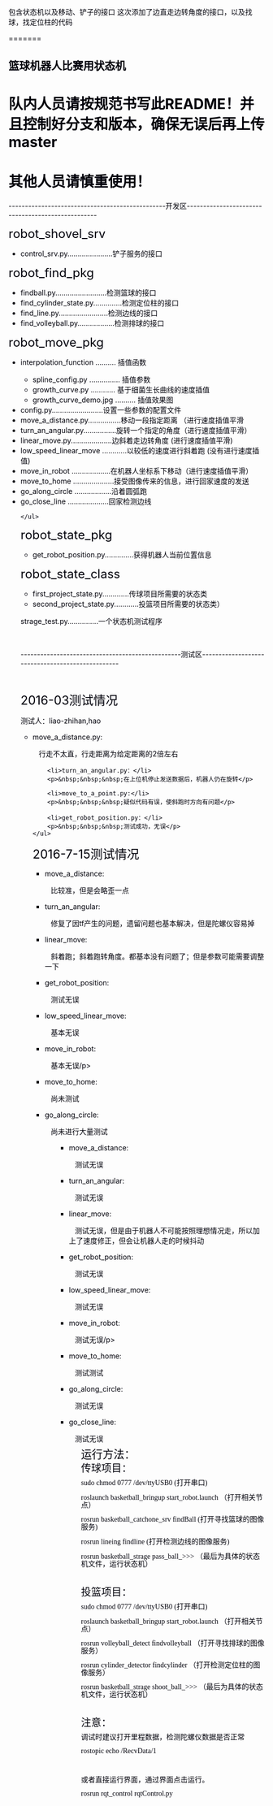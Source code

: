包含状态机以及移动、铲子的接口
这次添加了边直走边转角度的接口，以及找球，找定位柱的代码

=======
<h2>篮球机器人比赛用状态机</h2>
<h1>队内人员请按规范书写此README！并且控制好分支和版本，确保无误后再上传master</h1>
<h1>其他人员请慎重使用！</h1>

<p>------------------------------------------------开发区--------------------------------------------------</p>

<p><font size="5px">robot_shovel_srv</font></p>
<p>
	<ul>
		<li>control_srv.py......................铲子服务的接口</li>
	</ul>
</p>
<p><font size="5px">robot_find_pkg</font></p>
<p>
	<ul>
        <li>findball.py.........................检测篮球的接口</li>
        <li>find_cylinder_state.py..............检测定位柱的接口</li>
		<li>find_line.py........................检测边线的接口</li>
		<li>find_volleyball.py..................检测排球的接口</li>
	</ul>
</p>
<p><font size="5px">robot_move_pkg</font></p>
<p>
    <ul>
    	<li>interpolation_function .......... 插值函数</li>
    	<ul>
    		<li>spline_config.py ............... 插值参数</li>
    		<li>growth_curve.py		............ 基于细菌生长曲线的速度插值 </li>
    		<li>growth_curve_demo.jpg .......... 插值效果图</li>
    	</ul>
        <li>config.py.........................设置一些参数的配置文件 </li>
        <li>move_a_distance.py................移动一段指定距离 （进行速度插值平滑</li>
        <li>turn_an_angular.py................旋转一个指定的角度（进行速度插值平滑）</li>
        <li>linear_move.py....................边斜着走边转角度 (进行速度插值平滑)</li>
        <li>low_speed_linear_move ............以较低的速度进行斜着跑 (没有进行速度插值)</li>
        <li>move_in_robot  ...................在机器人坐标系下移动（进行速度插值平滑）</li>
        <li>move_to_home  ....................接受图像传来的信息，进行回家速度的发送</li>
        <li>go_along_circle ..................沿着圆弧跑</li>
        <li>go_close_line ....................回家检测边线</li>
      	
    </ul>
</p>
<p><font size="5px">robot_state_pkg</font></p>
<p>
    <ul>
        <li>get_robot_position.py..............获得机器人当前位置信息</li>
    </ul>
</p>
<p><font size="5px">robot_state_class</font></p>
<p>
	<ul>
        <li>first_project_state.py.............传球项目所需要的状态类</li>
        <li>second_project_state.py............投篮项目所需要的状态类）
    </ul>
</p>
<p>strage_test.py...............一个状态机测试程序</p>
</br>
<p>-------------------------------------------------测试区-------------------------------------------------</p>
</br>
<p><font size="5px">2016-03测试情况</font></p>
    <p>测试人：liao-zhihan,hao</p>
<p>
    <ul>
        <li>move_a_distance.py:</li>
        <p>&nbsp;&nbsp;&nbsp;行走不太直，行走距离为给定距离的2倍左右</p>

        <li>turn_an_angular.py：</li>
        <p>&nbsp;&nbsp;&nbsp;在上位机停止发送数据后，机器人仍在旋转</p>

        <li>move_to_a_point.py:</li>
        <p>&nbsp;&nbsp;&nbsp;疑似代码有误，使斜跑时方向有问题</p>

        <li>get_robot_position.py：</li>
        <p>&nbsp;&nbsp;&nbsp;测试成功，无误</p>
    </ul>
</p>
<p><font size="5px">2016-7-15测试情况</font></p>
<p>
	<ul>
		<li>move_a_distance:</li>
		<p>&nbsp;&nbsp;&nbsp;比较准，但是会略歪一点</p>
		<li>turn_an_angular: </li>
		<p>&nbsp;&nbsp;&nbsp;修复了因tf产生的问题，遗留问题也基本解决，但是陀螺仪容易掉</p>
		<li>linear_move:</li>
		<p>&nbsp;&nbsp;&nbsp;斜着跑；斜着跑转角度。都基本没有问题了；但是参数可能需要调整一下</p>
		<li>get_robot_position:</li>
		<p>&nbsp;&nbsp;&nbsp;测试无误</p>
		<li>low_speed_linear_move:</li>
		<p>&nbsp;&nbsp;&nbsp;基本无误</p>
		<li>move_in_robot:</li>
		<p>&nbsp;&nbsp;&nbsp;基本无误/p>
		<li>move_to_home:</li>
		<p>&nbsp;&nbsp;&nbsp;尚未测试</p>
		<li>go_along_circle:</li>
		<p>&nbsp;&nbsp;&nbsp;尚未进行大量测试</p>
	<ul>
</p>
<p>
	<ul>
		<li>move_a_distance:</li>
		<p>&nbsp;&nbsp;&nbsp;测试无误</p>
		<li>turn_an_angular: </li>
		<p>&nbsp;&nbsp;&nbsp;测试无误</p>
		<li>linear_move:</li>
		<p>&nbsp;&nbsp;&nbsp;测试无误，但是由于机器人不可能按照理想情况走，所以加上了速度修正，但会让机器人走的时候抖动</p>
		<li>get_robot_position:</li>
		<p>&nbsp;&nbsp;&nbsp;测试无误</p>
		<li>low_speed_linear_move:</li>
		<p>&nbsp;&nbsp;&nbsp;测试无误</p>
		<li>move_in_robot:</li>
		<p>&nbsp;&nbsp;&nbsp;测试无误/p>
		<li>move_to_home:</li>
		<p>&nbsp;&nbsp;&nbsp;测试测试</p>
		<li>go_along_circle:</li>
		<p>&nbsp;&nbsp;&nbsp;测试无误</p>
		<li>go_close_line:</li>
		<p>&nbsp;&nbsp;&nbsp;测试无误</p>
	<ul>
</p>
<body lang="zh-CN" text="#00000a" dir="ltr">
<p class="cjk" style="margin-bottom: 0cm; line-height: 100%"><font size="4" style="font-size: 16pt">运行方法：
</font>
</p>
<p class="cjk" style="margin-bottom: 0cm; line-height: 100%">  <font size="4" style="font-size: 15pt">传球项目：</font>
</p>
<p class="cjk" style="margin-bottom: 0cm; line-height: 100%"><font face="Liberation Serif, serif"><span lang="en-US">	sudo
chmod 0777 /dev/ttyUSB0 (</span></font>打开串口<font face="Liberation Serif, serif"><span lang="en-US">)
</span></font>
</p>
<p class="cjk" style="margin-bottom: 0cm; line-height: 100%">       
<font face="Liberation Serif, serif"><span lang="en-US">roslaunch
basketball_bringup start_robot.launch </span></font>（打开相关节点）
</p>
<p class="cjk" style="margin-bottom: 0cm; line-height: 100%">       
<font face="Liberation Serif, serif"><span lang="en-US">rosrun
basketball_catchone_srv findBall (</span></font>打开寻找篮球的图像服务<font face="Liberation Serif, serif"><span lang="en-US">)	
</span></font>
</p>
<p class="cjk" style="margin-bottom: 0cm; line-height: 100%"><font face="Liberation Serif, serif"><span lang="en-US">	rosrun
lineing findline (</span></font>打开检测边线的图像服务<font face="Liberation Serif, serif"><span lang="en-US">)
</span></font>
</p>
<p class="cjk" style="margin-bottom: 0cm; line-height: 100%"><font face="Liberation Serif, serif"><span lang="en-US">	rosrun
basketball_strage pass_ball_&gt;&gt;&gt; </span></font>（最后为具体的状态机文件，运行状态机）
</p>
<p class="cjk" style="margin-bottom: 0cm; line-height: 100%"><br>
</p>
<p class="cjk" style="margin-bottom: 0cm; line-height: 100%">  <font size="4" style="font-size: 15pt">投篮项目：</font>
</p>
<p class="cjk" style="margin-bottom: 0cm; line-height: 100%">       
<font face="Liberation Serif, serif"><span lang="en-US">sudo chmod
0777 /dev/ttyUSB0 (</span></font>打开串口<font face="Liberation Serif, serif"><span lang="en-US">)
</span></font>
</p>
<p class="cjk" style="margin-bottom: 0cm; line-height: 100%"><font face="Liberation Serif, serif"><span lang="en-US">	roslaunch
basketball_bringup start_robot.launch </span></font>（打开相关节点）
</p>
<p class="cjk" style="margin-bottom: 0cm; line-height: 100%">       
<font face="Liberation Serif, serif"><span lang="en-US">rosrun
volleyball_detect findvolleyball </span></font>（打开寻找排球的图像服务）
</p>
<p class="cjk" style="margin-bottom: 0cm; line-height: 100%"><font face="Liberation Serif, serif"><span lang="en-US">	rosrun
cylinder_detector findcylinder  </span></font>（打开检测定位柱的图像服务）
</p>
<p class="cjk" style="margin-bottom: 0cm; line-height: 100%"><font face="Liberation Serif, serif"><span lang="en-US">	rosrun
basketball_strage shoot_ball_&gt;&gt;&gt; </span></font>（最后为具体的状态机文件，运行状态机）
</p>
<p class="cjk" style="margin-bottom: 0cm; line-height: 100%"><br>
</p>
<p class="cjk" style="margin-bottom: 0cm; line-height: 100%"><font size="4" style="font-size: 15pt">注意：</font></p>
<p class="cjk" style="margin-bottom: 0cm; line-height: 100%"><font face="Liberation Serif, serif"><span lang="en-US">	</span></font>调试时建议打开里程数据，检测陀螺仪数据是否正常
</p>
<p class="cjk" style="margin-bottom: 0cm; line-height: 100%"><font face="Liberation Serif, serif"><span lang="en-US">		rostopic
echo /RecvData/1 </span></font>
</p>
<p class="cjk" style="margin-bottom: 0cm; line-height: 100%"><br>
</p>
<p class="cjk" style="margin-bottom: 0cm; line-height: 100%"><font face="Liberation Serif, serif"><span lang="en-US">	</span></font>或者直接运行界面，通过界面点击运行。
</p>
<p class="cjk" style="margin-bottom: 0cm; line-height: 100%"><font face="Liberation Serif, serif"><span lang="en-US">		rosrun
rqt_control rqtControl.py</span></font></p>
